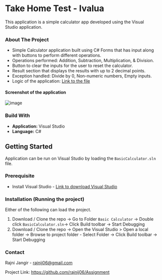 # Take Home Test - Ivalua
This application is a simple calculator app developed using the Visual Studio application.

### About The Project
- Simple Calculator application built using C# Forms that has input along with buttons to perform different operations.
- Operations performed: Addition, Subtraction, Multiplication, & Division.
- Button to clear the inputs for the user to reset the calculator.
- Result section that displays the results with up to 2 decimal points.
- Exception handled: Divide by 0, Non-numeric numbers, Empty inputs.
- Logic of the application: [Link to the file](https://github.com/rajnij06/Assignment/blob/main/BasicCalculator/BasicCalculator/Form1.cs) 

#### Screenshot of the application
![image](https://user-images.githubusercontent.com/90524660/230284245-8f326872-1136-486f-81b3-332c5b4136ac.png)

### Build With
- **Application:** Visual Studio
- **Language:** C# 

## Getting Started
Application can be run on Visual Studio by loading the `BasicCalculator.sln` file.

### Prerequisite
- Install Visual Studio - [Link to download Visual Studio](https://visualstudio.microsoft.com/downloads/)

### Installation (Running the project)
Either of the following can load the project.
1. Download / Clone the repo -> Go to Folder `Basic Calculator` -> Double click `BasicCalculator.sln`-> Click Build toolbar -> Start Debugging
2. Download / Clone the repo -> Open the Visual Studio > Open a local folder -> Browse to project folder - Select Folder -> Click Build toolbar -> Start Debugging

### Contact
Rajni Jangir - rajnij06@gmail.com

Project Link: https://github.com/rajnij06/Assignment

